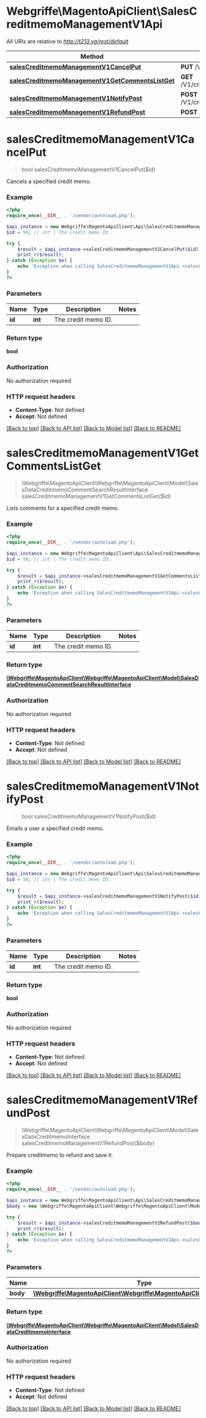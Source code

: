 # Webgriffe\MagentoApiClient\SalesCreditmemoManagementV1Api

All URIs are relative to *http://t213.vg/rest/default*

Method | HTTP request | Description
------------- | ------------- | -------------
[**salesCreditmemoManagementV1CancelPut**](SalesCreditmemoManagementV1Api.md#salesCreditmemoManagementV1CancelPut) | **PUT** /V1/creditmemo/{id} | 
[**salesCreditmemoManagementV1GetCommentsListGet**](SalesCreditmemoManagementV1Api.md#salesCreditmemoManagementV1GetCommentsListGet) | **GET** /V1/creditmemo/{id}/comments | 
[**salesCreditmemoManagementV1NotifyPost**](SalesCreditmemoManagementV1Api.md#salesCreditmemoManagementV1NotifyPost) | **POST** /V1/creditmemo/{id}/emails | 
[**salesCreditmemoManagementV1RefundPost**](SalesCreditmemoManagementV1Api.md#salesCreditmemoManagementV1RefundPost) | **POST** /V1/creditmemo/refund | 


# **salesCreditmemoManagementV1CancelPut**
> bool salesCreditmemoManagementV1CancelPut($id)



Cancels a specified credit memo.

### Example
```php
<?php
require_once(__DIR__ . '/vendor/autoload.php');

$api_instance = new Webgriffe\MagentoApiClient\Api\SalesCreditmemoManagementV1Api();
$id = 56; // int | The credit memo ID.

try {
    $result = $api_instance->salesCreditmemoManagementV1CancelPut($id);
    print_r($result);
} catch (Exception $e) {
    echo 'Exception when calling SalesCreditmemoManagementV1Api->salesCreditmemoManagementV1CancelPut: ', $e->getMessage(), PHP_EOL;
}
?>
```

### Parameters

Name | Type | Description  | Notes
------------- | ------------- | ------------- | -------------
 **id** | **int**| The credit memo ID. |

### Return type

**bool**

### Authorization

No authorization required

### HTTP request headers

 - **Content-Type**: Not defined
 - **Accept**: Not defined

[[Back to top]](#) [[Back to API list]](../../README.md#documentation-for-api-endpoints) [[Back to Model list]](../../README.md#documentation-for-models) [[Back to README]](../../README.md)

# **salesCreditmemoManagementV1GetCommentsListGet**
> \Webgriffe\MagentoApiClient\Webgriffe\MagentoApiClient\Model\SalesDataCreditmemoCommentSearchResultInterface salesCreditmemoManagementV1GetCommentsListGet($id)



Lists comments for a specified credit memo.

### Example
```php
<?php
require_once(__DIR__ . '/vendor/autoload.php');

$api_instance = new Webgriffe\MagentoApiClient\Api\SalesCreditmemoManagementV1Api();
$id = 56; // int | The credit memo ID.

try {
    $result = $api_instance->salesCreditmemoManagementV1GetCommentsListGet($id);
    print_r($result);
} catch (Exception $e) {
    echo 'Exception when calling SalesCreditmemoManagementV1Api->salesCreditmemoManagementV1GetCommentsListGet: ', $e->getMessage(), PHP_EOL;
}
?>
```

### Parameters

Name | Type | Description  | Notes
------------- | ------------- | ------------- | -------------
 **id** | **int**| The credit memo ID. |

### Return type

[**\Webgriffe\MagentoApiClient\Webgriffe\MagentoApiClient\Model\SalesDataCreditmemoCommentSearchResultInterface**](../Model/SalesDataCreditmemoCommentSearchResultInterface.md)

### Authorization

No authorization required

### HTTP request headers

 - **Content-Type**: Not defined
 - **Accept**: Not defined

[[Back to top]](#) [[Back to API list]](../../README.md#documentation-for-api-endpoints) [[Back to Model list]](../../README.md#documentation-for-models) [[Back to README]](../../README.md)

# **salesCreditmemoManagementV1NotifyPost**
> bool salesCreditmemoManagementV1NotifyPost($id)



Emails a user a specified credit memo.

### Example
```php
<?php
require_once(__DIR__ . '/vendor/autoload.php');

$api_instance = new Webgriffe\MagentoApiClient\Api\SalesCreditmemoManagementV1Api();
$id = 56; // int | The credit memo ID.

try {
    $result = $api_instance->salesCreditmemoManagementV1NotifyPost($id);
    print_r($result);
} catch (Exception $e) {
    echo 'Exception when calling SalesCreditmemoManagementV1Api->salesCreditmemoManagementV1NotifyPost: ', $e->getMessage(), PHP_EOL;
}
?>
```

### Parameters

Name | Type | Description  | Notes
------------- | ------------- | ------------- | -------------
 **id** | **int**| The credit memo ID. |

### Return type

**bool**

### Authorization

No authorization required

### HTTP request headers

 - **Content-Type**: Not defined
 - **Accept**: Not defined

[[Back to top]](#) [[Back to API list]](../../README.md#documentation-for-api-endpoints) [[Back to Model list]](../../README.md#documentation-for-models) [[Back to README]](../../README.md)

# **salesCreditmemoManagementV1RefundPost**
> \Webgriffe\MagentoApiClient\Webgriffe\MagentoApiClient\Model\SalesDataCreditmemoInterface salesCreditmemoManagementV1RefundPost($body)



Prepare creditmemo to refund and save it.

### Example
```php
<?php
require_once(__DIR__ . '/vendor/autoload.php');

$api_instance = new Webgriffe\MagentoApiClient\Api\SalesCreditmemoManagementV1Api();
$body = new \Webgriffe\MagentoApiClient\Webgriffe\MagentoApiClient\Model\Body79(); // \Webgriffe\MagentoApiClient\Webgriffe\MagentoApiClient\Model\Body79 | 

try {
    $result = $api_instance->salesCreditmemoManagementV1RefundPost($body);
    print_r($result);
} catch (Exception $e) {
    echo 'Exception when calling SalesCreditmemoManagementV1Api->salesCreditmemoManagementV1RefundPost: ', $e->getMessage(), PHP_EOL;
}
?>
```

### Parameters

Name | Type | Description  | Notes
------------- | ------------- | ------------- | -------------
 **body** | [**\Webgriffe\MagentoApiClient\Webgriffe\MagentoApiClient\Model\Body79**](../Model/\Webgriffe\MagentoApiClient\Webgriffe\MagentoApiClient\Model\Body79.md)|  | [optional]

### Return type

[**\Webgriffe\MagentoApiClient\Webgriffe\MagentoApiClient\Model\SalesDataCreditmemoInterface**](../Model/SalesDataCreditmemoInterface.md)

### Authorization

No authorization required

### HTTP request headers

 - **Content-Type**: Not defined
 - **Accept**: Not defined

[[Back to top]](#) [[Back to API list]](../../README.md#documentation-for-api-endpoints) [[Back to Model list]](../../README.md#documentation-for-models) [[Back to README]](../../README.md)

